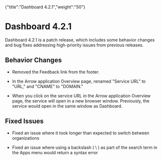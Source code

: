 {"title":"Dashboard 4.2.1","weight":"50"} 

# Dashboard 4.2.1

Dashboard 4.2.1 is a patch release, which includes some behavior changes and bug fixes addressing high-priority issues from previous releases.

## Behavior Changes

*   Removed the Feedback link from the footer.
    
*   In the Arrow application Overview page, renamed "Service URL" to "URL," and "CNAME" to "DOMAIN."
    
*   When you click on the service URL in the Arrow application Overview page, the service will open in a new browser window. Previously, the service would open in the same window as Dashboard.
    

## Fixed Issues

*   Fixed an issue where it took longer than expected to switch between organizations
    
*   Fixed an issue where using a backslash ( \\ ) as part of the search term in the Apps menu would return a syntax error